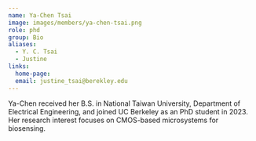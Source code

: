 ```yaml
---
name: Ya-Chen Tsai
image: images/members/ya-chen-tsai.png
role: phd
group: Bio
aliases:
  - Y. C. Tsai
  - Justine
links:
  home-page: 
  email: justine_tsai@berekley.edu
---
```


Ya-Chen received her B.S. in National Taiwan University, Department of Electrical Engineering, and joined UC Berkeley as an PhD student in 2023. Her research interest focuses on CMOS-based microsystems for biosensing.
